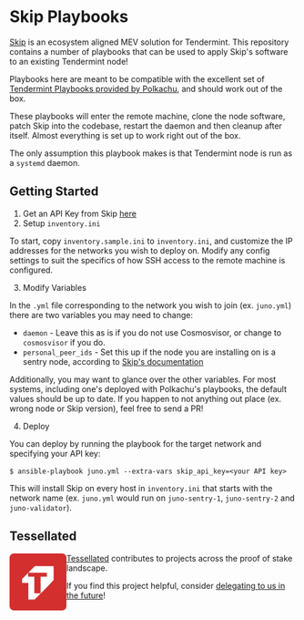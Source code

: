 # Skip Playbooks

[Skip](https://skip.money) is an ecosystem aligned MEV solution for Tendermint.  This repository contains a number of playbooks that can be used to apply Skip's software to an existing Tendermint node!

Playbooks here are meant to be compatible with the excellent set of [Tendermint Playbooks provided by Polkachu](https://github.com/polkachu/cosmos-validators), and should work out of the box. 

These playbooks will enter the remote machine, clone the node software, patch Skip into the codebase, restart the daemon and then cleanup after itself. Almost everything is set up to work right out of the box. 

The only assumption this playbook makes is that Tendermint node is run as a `systemd` daemon.

## Getting Started

1. Get an API Key from Skip [here](https://skip.money/registration)
2. Setup `inventory.ini`

To start, copy `inventory.sample.ini` to `inventory.ini`, and customize the IP addresses for the networks you wish to deploy on. Modify any config settings to suit the specifics of how SSH access to the remote machine is configured.

3. Modify Variables

In the `.yml` file corresponding to the network you wish to join (ex. `juno.yml`) there are two variables you may need to change:
  - `daemon` - Leave this as is if you do not use Cosmosvisor, or change to `cosmosvisor` if you do.
  - `personal_peer_ids` - Set this up if the node you are installing on is a sentry node, according to [Skip's documentation](https://www.notion.so/skip-protocol/mev-tendermint-8-b5f300d29c15466e863cd849121d6beb)

Additionally, you may want to glance over the other variables. For most systems, including one's deployed with Polkachu's playbooks,
the default values should be up to date. If you happen to not anything out place (ex. wrong node or Skip version), feel free to send a PR! 

4. Deploy

You can deploy by running the playbook for the target network and specifying your API key: 
```shell
$ ansible-playbook juno.yml --extra-vars skip_api_key=<your API key>
```

This will install Skip on every host in `inventory.ini` that starts with the network name (ex. `juno.yml` would run on `juno-sentry-1`, `juno-sentry-2` and `juno-validator`).

## Tessellated
[<img src="media/logo.png" width="100px" align="left" />](https://tessellated.io)

[Tessellated](https://tessellated.io) contributes to projects across the proof of stake landscape. 

If you find this project helpful, consider [delegating
to us in the future](https://www.mintscan.io/juno/account/juno12udz3pg72mr3yupsguf29nj3gfqlluwqsg4850)! 
